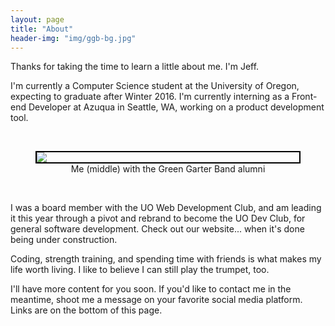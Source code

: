 ```yaml
---
layout: page
title: "About"
header-img: "img/ggb-bg.jpg"
---
```


Thanks for taking the time to learn a little about me. I'm Jeff.

I'm currently a Computer Science student at the University of Oregon, expecting to graduate after Winter 2016. I'm currently interning as a Front-end Developer at Azuqua in Seattle, WA, working on a product development tool.

<br>
<figure>
  <img src="{{site.url}}/img/dreamteam.jpg" style="border: 2px solid black; display: block; margin-left: auto; margin-right: auto;">
  <figcaption style="text-align: center;">Me (middle) with the Green Garter Band alumni</figcaption>
</figure>
<br>

I was a board member with the UO Web Development Club, and am leading it this year through a pivot and rebrand to become the UO Dev Club, for general software development. Check out our website... when it's done being under construction.

Coding, strength training, and spending time with friends is what makes my life worth living. I like to believe I can still play the trumpet, too.

I'll have more content for you soon. If you'd like to contact me in the meantime, shoot me a message on your favorite social media platform. Links are on the bottom of this page.